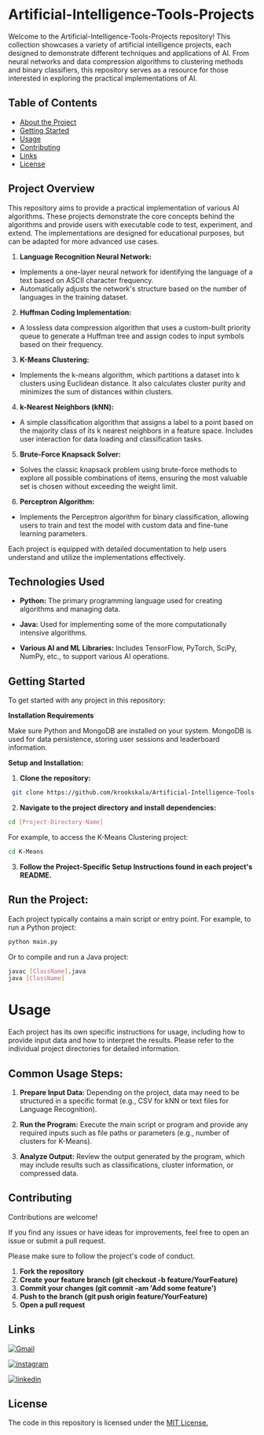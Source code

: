 
# Artificial-Intelligence-Tools-Projects


Welcome to the Artificial-Intelligence-Tools-Projects repository! This collection showcases a variety of artificial intelligence projects, each designed to demonstrate different techniques and applications of AI. From neural networks and data compression algorithms to clustering methods and binary classifiers, this repository serves as a resource for those interested in exploring the practical implementations of AI.
## Table of Contents

- [About the Project](#about-the-project)
- [Getting Started](#getting-started)
- [Usage](#usage)
- [Contributing](#contributing)
- [Links](#links)
- [License](#license)
## Project Overview

This repository aims to provide a practical implementation of various AI algorithms. These projects demonstrate the core concepts behind the algorithms and provide users with executable code to test, experiment, and extend. The implementations are designed for educational purposes, but can be adapted for more advanced use cases.

1. **Language Recognition Neural Network:** 
- Implements a one-layer neural network for identifying the language of a text based on ASCII character frequency.
- Automatically adjusts the network's structure based on the number of languages in the training dataset.

2. **Huffman Coding Implementation:**
- A lossless data compression algorithm that uses a custom-built priority queue to generate a Huffman tree and assign codes to input symbols based on their frequency.


3. **K-Means Clustering:**
- Implements the k-means algorithm, which partitions a dataset into k clusters using Euclidean distance. It also calculates cluster purity and minimizes the sum of distances within clusters.

4. **k-Nearest Neighbors (kNN):**
- A simple classification algorithm that assigns a label to a point based on the majority class of its k nearest neighbors in a feature space. Includes user interaction for data loading and classification tasks.

5. **Brute-Force Knapsack Solver:** 
- Solves the classic knapsack problem using brute-force methods to explore all possible combinations of items, ensuring the most valuable set is chosen without exceeding the weight limit.

6. **Perceptron Algorithm:** 
- Implements the Perceptron algorithm for binary classification, allowing users to train and test the model with custom data and fine-tune learning parameters.

Each project is equipped with detailed documentation to help users understand and utilize the implementations effectively.

## Technologies Used

- **Python:** The primary programming language used for creating algorithms and managing data.

- **Java:** Used for implementing some of the more computationally intensive algorithms.

- **Various AI and ML Libraries:** Includes TensorFlow, PyTorch, SciPy, NumPy, etc., to support various AI operations.
## Getting Started

To get started with any project in this repository:

**Installation Requirements**

Make sure Python and MongoDB are installed on your system. MongoDB is used for data persistence, storing user sessions and leaderboard information.

**Setup and Installation:**

1. **Clone the repository:**
```bash
 git clone https://github.com/krookskala/Artificial-Intelligence-Tools-Projects
```
2. **Navigate to the project directory and install dependencies:**
```bash
cd [Project-Directory-Name]
```
For example, to access the K-Means Clustering project:
```bash
cd K-Means
```
3. **Follow the Project-Specific Setup Instructions found in each project's README.**

## Run the Project:

Each project typically contains a main script or entry point. For example, to run a Python project:
```bash
python main.py
```
Or to compile and run a Java project:
```bash
javac [ClassName].java
java [ClassName]
```
# Usage
Each project has its own specific instructions for usage, including how to provide input data and how to interpret the results. Please refer to the individual project directories for detailed information.

## Common Usage Steps:
1. **Prepare Input Data:** Depending on the project, data may need to be structured in a specific format (e.g., CSV for kNN or text files for Language Recognition).

2. **Run the Program:** Execute the main script or program and provide any required inputs such as file paths or parameters (e.g., number of clusters for K-Means).

3. **Analyze Output:** Review the output generated by the program, which may include results such as classifications, cluster information, or compressed data.





## Contributing

Contributions are welcome!

If you find any issues or have ideas for improvements, feel free to open an issue or submit a pull request.

Please make sure to follow the project's code of conduct.

1. **Fork the repository**
2. **Create your feature branch (git checkout -b feature/YourFeature)**
3. **Commit your changes (git commit -am 'Add some feature')**
4. **Push to the branch (git push origin feature/YourFeature)**
5. **Open a pull request**


## Links

[![Gmail](https://img.shields.io/badge/ismailsariarslan7@gmail.com-D14836?style=for-the-badge&logo=gmail&logoColor=white)](ismailsariarslan7@gmail.com)

[![instagram](https://img.shields.io/badge/Instagram-E4405F?style=for-the-badge&logo=instagram&logoColor=white)](https://www.instagram.com/ismailsariarslan/)

[![linkedin](https://img.shields.io/badge/linkedin-0A66C2?style=for-the-badge&logo=linkedin&logoColor=white)](https://www.linkedin.com/in/ismailsariarslan/)
## License

The code in this repository is licensed under the [MIT License.](https://choosealicense.com/licenses/mit/)

